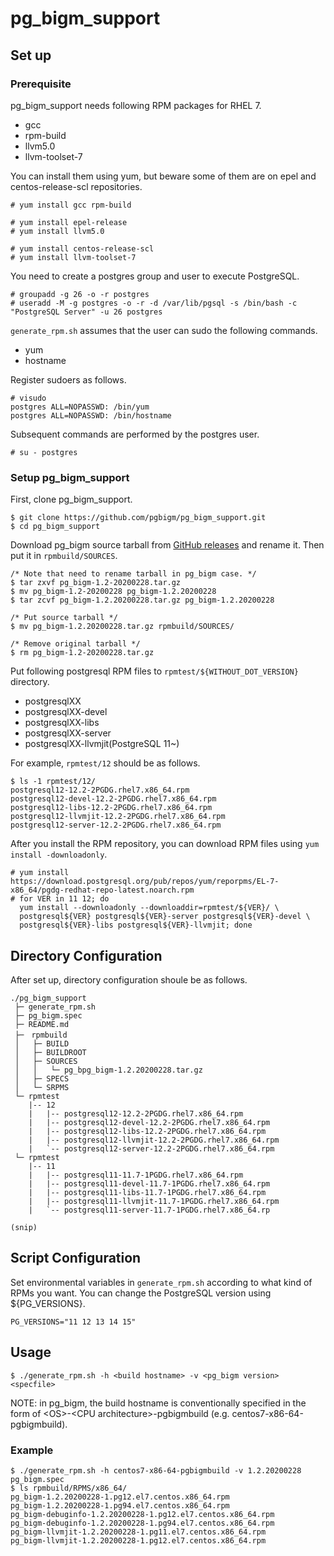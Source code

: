 # pg_bigm_support

## Set up

### Prerequisite
pg_bigm_support needs following RPM packages for RHEL 7.

- gcc
- rpm-build
- llvm5.0
- llvm-toolset-7

You can install them using yum, but beware some of them are on epel and centos-release-scl repositories.

```
# yum install gcc rpm-build

# yum install epel-release
# yum install llvm5.0

# yum install centos-release-scl
# yum install llvm-toolset-7
```

You need to create a postgres group and user to execute PostgreSQL.

```
# groupadd -g 26 -o -r postgres
# useradd -M -g postgres -o -r -d /var/lib/pgsql -s /bin/bash -c "PostgreSQL Server" -u 26 postgres
```

`generate_rpm.sh` assumes that the user can sudo the following commands.

- yum
- hostname

Register sudoers as follows.

```
# visudo
postgres ALL=NOPASSWD: /bin/yum
postgres ALL=NOPASSWD: /bin/hostname
```

Subsequent commands are performed by the postgres user.

```
# su - postgres
```

### Setup pg_bigm_support

First, clone pg_bigm_support.

```
$ git clone https://github.com/pgbigm/pg_bigm_support.git
$ cd pg_bigm_support
```

Download pg_bigm source tarball from [GitHub releases](https://github.com/pgbigm/pg_bigm/releases) and rename it.
Then put it in `rpmbuild/SOURCES`.

```
/* Note that need to rename tarball in pg_bigm case. */
$ tar zxvf pg_bigm-1.2-20200228.tar.gz
$ mv pg_bigm-1.2-20200228 pg_bigm-1.2.20200228
$ tar zcvf pg_bigm-1.2.20200228.tar.gz pg_bigm-1.2.20200228

/* Put source tarball */
$ mv pg_bigm-1.2.20200228.tar.gz rpmbuild/SOURCES/

/* Remove original tarball */
$ rm pg_bigm-1.2-20200228.tar.gz
```

Put following postgresql RPM files to `rpmtest/${WITHOUT_DOT_VERSION}` directory.
  - postgresqlXX
  - postgresqlXX-devel
  - postgresqlXX-libs
  - postgresqlXX-server
  - postgresqlXX-llvmjit(PostgreSQL 11~)

For example, `rpmtest/12` should be as follows.
```
$ ls -1 rpmtest/12/
postgresql12-12.2-2PGDG.rhel7.x86_64.rpm
postgresql12-devel-12.2-2PGDG.rhel7.x86_64.rpm
postgresql12-libs-12.2-2PGDG.rhel7.x86_64.rpm
postgresql12-llvmjit-12.2-2PGDG.rhel7.x86_64.rpm
postgresql12-server-12.2-2PGDG.rhel7.x86_64.rpm
```

After you install the RPM repository, you can download RPM files using `yum install -downloadonly`.

```
# yum install https://download.postgresql.org/pub/repos/yum/reporpms/EL-7-x86_64/pgdg-redhat-repo-latest.noarch.rpm
# for VER in 11 12; do
  yum install --downloadonly --downloaddir=rpmtest/${VER}/ \
  postgresql${VER} postgresql${VER}-server postgresql${VER}-devel \
  postgresql${VER}-libs postgresql${VER}-llvmjit; done
```

## Directory Configuration
After set up, directory configuration shoule be as follows.

```
./pg_bigm_support
 ├─ generate_rpm.sh
 ├─ pg_bigm.spec
 ├─ README.md
 ├─　rpmbuild
 │   ├─ BUILD
 │   ├─ BUILDROOT
 │   ├─ SOURCES
 │   │   └─ pg_bpg_bigm-1.2.20200228.tar.gz
 │   ├─ SPECS
 │   └─ SRPMS
 └─ rpmtest
    |-- 12
    |   |-- postgresql12-12.2-2PGDG.rhel7.x86_64.rpm
    |   |-- postgresql12-devel-12.2-2PGDG.rhel7.x86_64.rpm
    |   |-- postgresql12-libs-12.2-2PGDG.rhel7.x86_64.rpm
    |   |-- postgresql12-llvmjit-12.2-2PGDG.rhel7.x86_64.rpm
    |   `-- postgresql12-server-12.2-2PGDG.rhel7.x86_64.rpm
 └─ rpmtest
    |-- 11
    |   |-- postgresql11-11.7-1PGDG.rhel7.x86_64.rpm
    |   |-- postgresql11-devel-11.7-1PGDG.rhel7.x86_64.rpm
    |   |-- postgresql11-libs-11.7-1PGDG.rhel7.x86_64.rpm
    |   |-- postgresql11-llvmjit-11.7-1PGDG.rhel7.x86_64.rpm
    |   `-- postgresql11-server-11.7-1PGDG.rhel7.x86_64.rp

(snip)
```

## Script Configuration
Set environmental variables in `generate_rpm.sh` according to what kind of RPMs you want. 
You can change the PostgreSQL version using ${PG_VERSIONS}.

```
PG_VERSIONS="11 12 13 14 15"
```

## Usage
```
$ ./generate_rpm.sh -h <build hostname> -v <pg_bigm version> <specfile>
```

NOTE: in pg_bigm, the build hostname is conventionally specified in the form of \<OS\>-\<CPU architecture\>-pgbigmbuild (e.g. centos7-x86-64-pgbigmbuild).

### Example
```
$ ./generate_rpm.sh -h centos7-x86-64-pgbigmbuild -v 1.2.20200228 pg_bigm.spec
$ ls rpmbuild/RPMS/x86_64/
pg_bigm-1.2.20200228-1.pg12.el7.centos.x86_64.rpm
pg_bigm-1.2.20200228-1.pg94.el7.centos.x86_64.rpm
pg_bigm-debuginfo-1.2.20200228-1.pg12.el7.centos.x86_64.rpm
pg_bigm-debuginfo-1.2.20200228-1.pg94.el7.centos.x86_64.rpm
pg_bigm-llvmjit-1.2.20200228-1.pg11.el7.centos.x86_64.rpm
pg_bigm-llvmjit-1.2.20200228-1.pg12.el7.centos.x86_64.rpm
```
